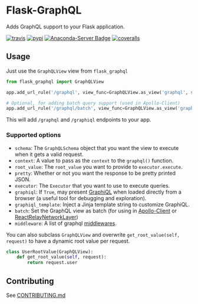 # Flask-GraphQL

Adds GraphQL support to your Flask application.

[![travis][travis-image]][travis-url]
[![pypi][pypi-image]][pypi-url]
[![Anaconda-Server Badge][conda-image]][conda-url]
[![coveralls][coveralls-image]][coveralls-url]

[travis-image]: https://travis-ci.org/graphql-python/flask-graphql.svg?branch=master
[travis-url]: https://travis-ci.org/graphql-python/flask-graphql
[pypi-image]: https://img.shields.io/pypi/v/flask-graphql.svg?style=flat
[pypi-url]: https://pypi.org/project/flask-graphql/
[coveralls-image]: https://coveralls.io/repos/graphql-python/flask-graphql/badge.svg?branch=master&service=github
[coveralls-url]: https://coveralls.io/github/graphql-python/flask-graphql?branch=master
[conda-image]: https://img.shields.io/conda/vn/conda-forge/flask-graphql.svg
[conda-url]: https://anaconda.org/conda-forge/flask-graphql

## Usage

Just use the `GraphQLView` view from `flask_graphql`

```python
from flask_graphql import GraphQLView

app.add_url_rule('/graphql', view_func=GraphQLView.as_view('graphql', schema=schema, graphiql=True))

# Optional, for adding batch query support (used in Apollo-Client)
app.add_url_rule('/graphql/batch', view_func=GraphQLView.as_view('graphql', schema=schema, batch=True))
```

This will add `/graphql` and `/graphiql` endpoints to your app.

### Supported options
 * `schema`: The `GraphQLSchema` object that you want the view to execute when it gets a valid request.
 * `context`: A value to pass as the `context` to the `graphql()` function.
 * `root_value`: The `root_value` you want to provide to `executor.execute`.
 * `pretty`: Whether or not you want the response to be pretty printed JSON.
 * `executor`: The `Executor` that you want to use to execute queries.
 * `graphiql`: If `True`, may present [GraphiQL](https://github.com/graphql/graphiql) when loaded directly from a browser (a useful tool for debugging and exploration).
 * `graphiql_template`: Inject a Jinja template string to customize GraphiQL.
 * `batch`: Set the GraphQL view as batch (for using in [Apollo-Client](http://dev.apollodata.com/core/network.html#query-batching) or [ReactRelayNetworkLayer](https://github.com/nodkz/react-relay-network-layer))
 * `middleware`: A list of graphql [middlewares](http://docs.graphene-python.org/en/latest/execution/middleware/).

You can also subclass `GraphQLView` and overwrite `get_root_value(self, request)` to have a dynamic root value
per request.

```python
class UserRootValue(GraphQLView):
    def get_root_value(self, request):
        return request.user

```

## Contributing
See [CONTRIBUTING.md](contributing.md)
